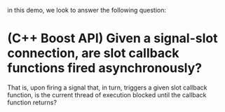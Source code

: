 in this demo, we look to answer the following question:

# (C++ Boost API) Given a signal-slot connection, are slot callback functions fired asynchronously?

That is, upon firing a signal that, in turn, triggers a given slot callback function, is the current thread of execution blocked until the callback function returns?